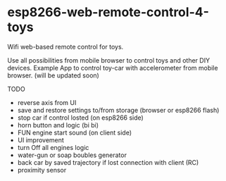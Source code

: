 # esp8266-web-remote-control-4-toys
Wifi web-based remote control for toys.

Use all possibilities from mobile browser to control toys and other DIY devices.
Example App to control toy-car with accelerometer from mobile browser.
(will be updated soon)

TODO
- reverse axis from UI
- save and restore settings to/from storage (browser or esp8266 flash)
- stop car if control losted (on esp8266 side)
- horn button and logic (bi bi)
- FUN engine start sound (on client side)
- UI improvement
- turn Off all engines logic
- water-gun or soap boubles generator
- back car by saved trajectory if lost connection with client (RC)
- proximity sensor
